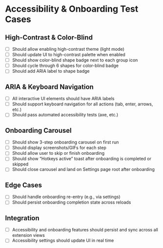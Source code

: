 # Accessibility & Onboarding Test Cases

## High-Contrast & Color-Blind
- [ ] Should allow enabling high-contrast theme (light mode)
- [ ] Should update UI to high-contrast palette when enabled
- [ ] Should show color-blind shape badge next to each group icon
- [ ] Should cycle through 6 shapes for color-blind badge
- [ ] Should add ARIA label to shape badge

## ARIA & Keyboard Navigation
- [ ] All interactive UI elements should have ARIA labels
- [ ] Should support keyboard navigation for all actions (tab, enter, arrows, etc.)
- [ ] Should pass automated accessibility tests (axe, etc.)

## Onboarding Carousel
- [ ] Should show 3-step onboarding carousel on first run
- [ ] Should display screenshots/GIFs for each step
- [ ] Should allow user to skip or finish onboarding
- [ ] Should show “Hotkeys active” toast after onboarding is completed or skipped
- [ ] Should close carousel and land on Settings page root after onboarding

## Edge Cases
- [ ] Should handle onboarding re-entry (e.g., via settings)
- [ ] Should persist onboarding completion state across reloads

## Integration
- [ ] Accessibility and onboarding features should persist and sync across all extension views
- [ ] Accessibility settings should update UI in real time